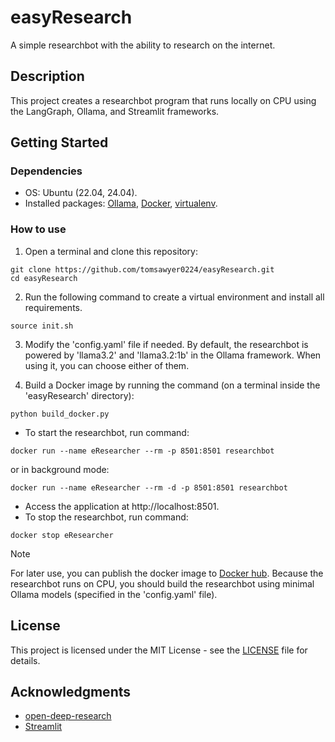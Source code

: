 # easyResearch
A simple researchbot with the ability to research on the internet.

## Description

This project creates a researchbot program that runs locally on CPU using the LangGraph, Ollama, and Streamlit frameworks.

## Getting Started

### Dependencies

* OS: Ubuntu (22.04, 24.04).
* Installed packages: [Ollama](https://ollama.com/download/linux), [Docker](https://docs.docker.com/engine/install/ubuntu/), [virtualenv](https://virtualenv.pypa.io/en/latest/installation.html).

### How to use

1. Open a terminal and clone this repository:

```
git clone https://github.com/tomsawyer0224/easyResearch.git
cd easyResearch
```
2. Run the following command to create a virtual environment and install all requirements.
```
source init.sh
```
3. Modify the 'config.yaml' file if needed. By default, the researchbot is powered by 'llama3.2' and 'llama3.2:1b' in the Ollama framework. When using it, you can choose either of them.

4. Build a Docker image by running the command (on a terminal inside the 'easyResearch' directory):
```
python build_docker.py
```
* To start the researchbot, run command:
```
docker run --name eResearcher --rm -p 8501:8501 researchbot
```
or in background mode:
```
docker run --name eResearcher --rm -d -p 8501:8501 researchbot
```
* Access the application at http://localhost:8501.
* To stop the researchbot, run command:
```
docker stop eResearcher
```
> [!Note]
> For later use, you can publish the docker image to [Docker hub](https://hub.docker.com/). Because the researchbot runs on CPU, you should build the researchbot using minimal Ollama models (specified in the 'config.yaml' file).

## License

This project is licensed under the MIT License - see the [LICENSE](./LICENSE) file for details.
## Acknowledgments
* [open-deep-research](https://github.com/langchain-ai/open_deep_research)
* [Streamlit](https://docs.streamlit.io/)